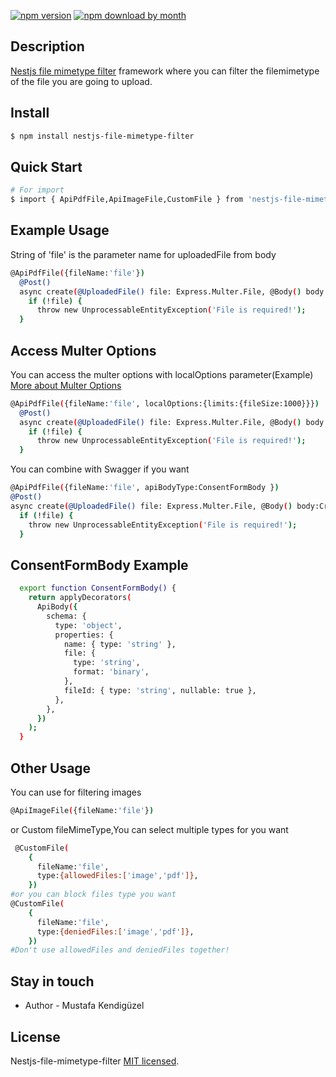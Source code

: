 
[![npm version](https://img.shields.io/npm/v/nestjs-file-mimetype-filter)](https://www.npmjs.com/package/nestjs-file-mimetype-filter)
[![npm download by month](https://img.shields.io/npm/dm/nestjs-file-mimetype-filter)](https://npmcharts.com/compare/nestjs-file-mimetype-filter?minimal=true)


## Description

[Nestjs file mimetype filter](https://github.com/mustafakendiguzel/nestjs-file-mimetype-filter) framework where you can filter the filemimetype of the file you are going to upload.

## Install

```bash
$ npm install nestjs-file-mimetype-filter
```

## Quick Start

```bash
# For import
$ import { ApiPdfFile,ApiImageFile,CustomFile } from 'nestjs-file-mimetype-filter';

```

## Example Usage
String of 'file' is the parameter name for uploadedFile from body
```bash
@ApiPdfFile({fileName:'file'})
  @Post()
  async create(@UploadedFile() file: Express.Multer.File, @Body() body: CreateConsentFormDto) {
    if (!file) {
      throw new UnprocessableEntityException('File is required!');
  }

```
## Access Multer Options 
You can access the multer options with localOptions parameter(Example)
[More about Multer Options](https://www.npmjs.com/package/multer)
```bash
@ApiPdfFile({fileName:'file', localOptions:{limits:{fileSize:1000}}})
  @Post()
  async create(@UploadedFile() file: Express.Multer.File, @Body() body: CreateConsentFormDto) {
    if (!file) {
      throw new UnprocessableEntityException('File is required!');
  }
```

You can combine with Swagger if you want 
```bash
@ApiPdfFile({fileName:'file', apiBodyType:ConsentFormBody })
@Post()
async create(@UploadedFile() file: Express.Multer.File, @Body() body:CreateConsentFormDto) {
  if (!file) {
    throw new UnprocessableEntityException('File is required!');
  }

```

## ConsentFormBody Example 
```bash
  export function ConsentFormBody() {
    return applyDecorators(
      ApiBody({
        schema: {
          type: 'object',
          properties: {
            name: { type: 'string' },
            file: {
              type: 'string',
              format: 'binary',
            },
            fileId: { type: 'string', nullable: true },
          },
        },
      })
    );
  }
```

## Other Usage

You can use for filtering images 
```bash
@ApiImageFile({fileName:'file'})
```
or Custom fileMimeType,You can select multiple types for you want
```bash
 @CustomFile(
    {
      fileName:'file',
      type:{allowedFiles:['image','pdf']},
    })
#or you can block files type you want
@CustomFile(
    {
      fileName:'file',
      type:{deniedFiles:['image','pdf']},
    })
#Don't use allowedFiles and deniedFiles together!
```

## Stay in touch

- Author - Mustafa Kendigüzel


## License

Nestjs-file-mimetype-filter [MIT licensed](LICENSE).
